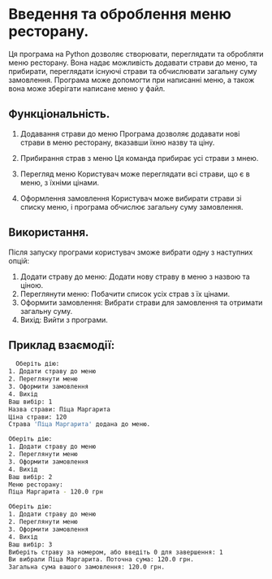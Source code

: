 # Введення та оброблення меню ресторану.

Ця програма на Python дозволяє створювати, переглядати та обробляти меню ресторану. Вона надає можливість додавати страви до меню, та прибирати, переглядати існуючі страви та обчислювати загальну суму замовлення. Програма може допомогти при написанні меню, а також вона може зберігати написане меню у файл.

## Функціональність.

1. Додавання страви до меню
Програма дозволяє додавати нові страви в меню ресторану, вказавши їхню назву та ціну.

2. Прибирання страв з меню
Ця команда прибирає усі страви з мнею.

3. Перегляд меню
Користувач може переглядати всі страви, що є в меню, з їхніми цінами.

4. Оформлення замовлення
Користувач може вибирати страви зі списку меню, і програма обчислює загальну суму замовлення.

## Використання.
Після запуску програми користувач зможе вибрати одну з наступних опцій:

1. Додати страву до меню: Додати нову страву в меню з назвою та ціною.
2. Переглянути меню: Побачити список усіх страв з їх цінами.
3. Оформити замовлення: Вибрати страви для замовлення та отримати загальну суму.
4. Вихід: Вийти з програми.

## Приклад взаємодії:

```bash
  Оберіть дію:
1. Додати страву до меню
2. Переглянути меню
3. Оформити замовлення
4. Вихід
Ваш вибір: 1
Назва страви: Піца Маргарита
Ціна страви: 120
Страва 'Піца Маргарита' додана до меню.

Оберіть дію:
1. Додати страву до меню
2. Переглянути меню
3. Оформити замовлення
4. Вихід
Ваш вибір: 2
Меню ресторану:
Піца Маргарита - 120.0 грн

Оберіть дію:
1. Додати страву до меню
2. Переглянути меню
3. Оформити замовлення
4. Вихід
Ваш вибір: 3
Виберіть страву за номером, або введіть 0 для завершення: 1
Ви вибрали Піца Маргарита. Поточна сума: 120.0 грн.
Загальна сума вашого замовлення: 120.0 грн.
```
